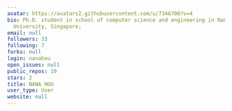 ```yaml
---
avatar: https://avatars2.githubusercontent.com/u/7346700?v=4
bio: Ph.D. student in school of computer science and engineering in Nanyang Technological
  University, Singapore;
email: null
followers: 33
following: 7
forks: null
login: nanahou
open_issues: null
public_repos: 10
stars: 2
title: NANA HOU
user_type: User
website: null
---
```


